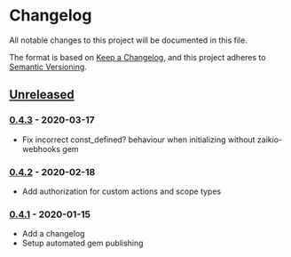 # Changelog

All notable changes to this project will be documented in this file.

The format is based on [Keep a Changelog](https://keepachangelog.com/en/1.0.0/),
and this project adheres to [Semantic Versioning](https://semver.org/spec/v2.0.0.html).

## [Unreleased]

### [0.4.3] - 2020-03-17

* Fix incorrect const_defined? behaviour when initializing without zaikio-webhooks gem

### [0.4.2] - 2020-02-18
* Add authorization for custom actions and scope types

### [0.4.1] - 2020-01-15

* Add a changelog
* Setup automated gem publishing

[Unreleased]: https://github.com/zaikio/zaikio-directory-models/compare/v0.4.3...HEAD
[0.4.3]: https://github.com/zaikio/zaikio-directory-models/compare/v0.4.2...v0.4.3
[0.4.2]: https://github.com/zaikio/zaikio-directory-models/compare/v0.4.1...v0.4.2
[0.4.1]: https://github.com/zaikio/zaikio-directory-models/compare/d601d8c2f5c68f9c440755a8fbf9e17b4ae79a66...v0.4.1
